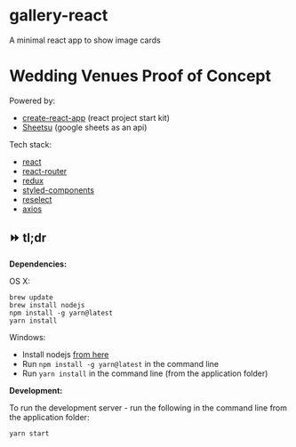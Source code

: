 # gallery-react
A minimal react app to show image cards

Wedding Venues Proof of Concept
===============================

Powered by:

- [create-react-app](https://github.com/facebookincubator/create-react-app/blob/master/packages/react-scripts/template/README.md) (react project start kit)
- [Sheetsu](https://sheetsu.com/) (google sheets as an api)

Tech stack:

- [react](https://github.com/facebook/react)
- [react-router](https://github.com/ReactTraining/react-router)
- [redux](https://github.com/reactjs/redux)
- [styled-components](https://github.com/styled-components/styled-components)
- [reselect](https://github.com/reactjs/reselect)
- [axios](https://github.com/mzabriskie/axios)

## :fast_forward: tl;dr

__Dependencies:__

OS X:

```
brew update
brew install nodejs
npm install -g yarn@latest
yarn install
```

Windows:

- Install nodejs [from here](https://nodejs.org/dist/v8.4.0/node-v8.4.0.pkg)
- Run `npm install -g yarn@latest` in the command line
- Run `yarn install` in the command line (from the application folder)

__Development:__

To run the development server - run the following in the command line from the application folder:

```
yarn start
```
